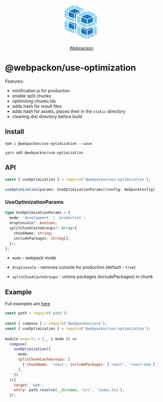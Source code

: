 <p align="center">
  <img src='https://raw.githubusercontent.com/AndTem/webpackon/master/images/logo.svg' height='120' width='120'>
</p>
<p align="center">
  <a href="https://github.com/AndTem/webpackon#readme">Webpackon</a>
</p>

# @webpackon/use-optimization

Features:
- minification js for production
- enable split chunks
- optimizing chunks ids
- adds hash for result files
- adds hash for assets, places their in the ```static``` directory
- cleaning dist directory before build

## Install
```shell
npm i @webpackon/use-optimization --save
```

```shell
yarn add @webpackon/use-optimization
```

## API

```ts
const { useOptimization } = require('@webpackon/use-optimization');

useOptimization(params: UseOptimizationParams)(config: WebpackConfig)
```

### UseOptimizationParams
```ts
type UseOptimizationParams = {
  mode: 'development' | 'production';
  dropConsole?: boolean;
  splitChunkCacheGroups?: Array<{
    chunkName: string;
    includePackages: string[];
  }>;
};
```

- ```mode``` - webpack mode

- ```dropConsole``` - removes console for production (default - ```true```)

- ```splitChunkCacheGroups``` - unions packages (includePackages) in chunk

## Example
Full examples are [here](https://github.com/AndTem/webpackon/tree/master/examples)

```js
const path = require('path');

const { compose } = require('@webpackon/core');
const { useOptimization } = require('@webpackon/use-optimization');

module.exports = (_, { mode }) =>
  compose(
    useOptimization({
      mode,
      splitChunkCacheGroups: [
        { chunkName: 'react', includePackages: ['react', 'react-dom'] },
      ],
    })
  )({
    target: 'web',
    entry: path.resolve(__dirname, 'src', 'index.tsx'),
  });
```
